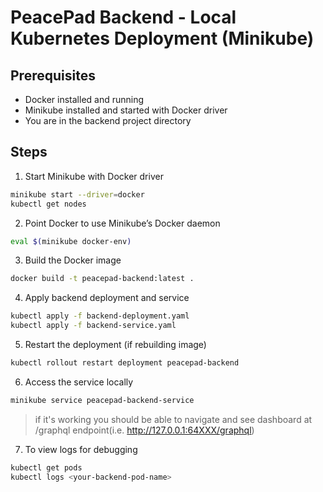# PeacePad Backend - Local Kubernetes Deployment (Minikube)

## Prerequisites

- Docker installed and running
- Minikube installed and started with Docker driver
- You are in the backend project directory

## Steps

1. Start Minikube with Docker driver

```bash
minikube start --driver=docker
kubectl get nodes
```
2. Point Docker to use Minikube’s Docker daemon
```bash
eval $(minikube docker-env)
```
3. Build the Docker image
```bash
docker build -t peacepad-backend:latest .
```
4. Apply backend deployment and service
```bash
kubectl apply -f backend-deployment.yaml
kubectl apply -f backend-service.yaml
```
5. Restart the deployment (if rebuilding image)
```bash
kubectl rollout restart deployment peacepad-backend
```
6. Access the service locally
```bash
minikube service peacepad-backend-service
```
> if it's working you should be able to navigate and see dashboard at /graphql endpoint(i.e. http://127.0.0.1:64XXX/graphql)

7. To view logs for debugging
```bash
kubectl get pods
kubectl logs <your-backend-pod-name>
```


